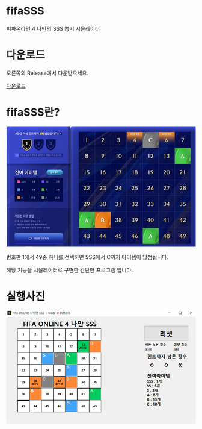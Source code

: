 # fifaSSS
피파온라인 4 나만의 SSS 뽑기 시뮬레이터

# 다운로드
오른쪽의 Release에서 다운받으세요.

[다운로드](https://github.com/kkt3343/fifaSSS/releases/download/Release/Release.zip)

# fifaSSS란?

<img src="pic01.png">

번호판 1에서 49중 하나를 선택하면 SSS에서 C까지 아이템이 당첨됩니다.

해당 기능을 시뮬레이터로 구현한 간단한 프로그램 입니다.

# 실행사진

<img src="pic02.png">
